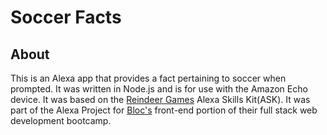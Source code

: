 # Soccer Facts

## About
This is an Alexa app that provides a fact pertaining to soccer when prompted.  It was written in Node.js and is for use with the Amazon Echo device.  It was based on the [Reindeer Games](https://github.com/amzn/alexa-skills-kit-js/tree/master/samples/spaceGeek) Alexa Skills Kit(ASK).  It was part of the Alexa Project for [Bloc's](www.bloc.io) front-end portion of their full stack web development bootcamp. 
